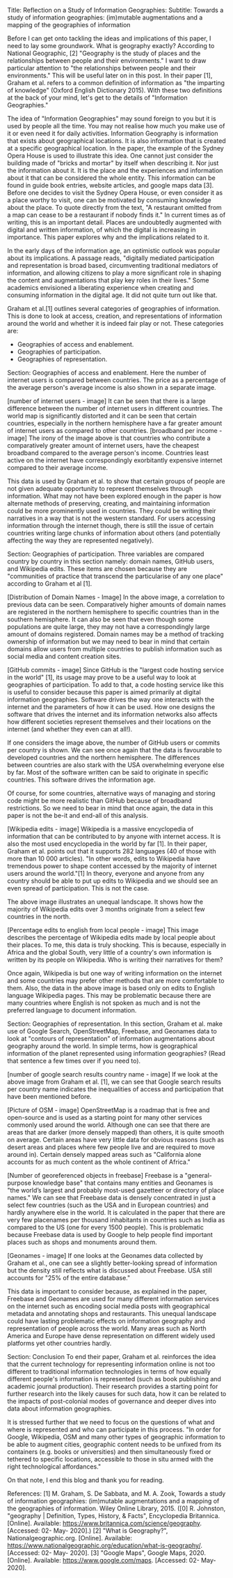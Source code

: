 Title: Reflection on a Study of Information Geographies:
Subtitle: Towards a study of information geographies:
(im)mutable augmentations and a mapping of the
geographies of information

Before I can get onto tackling the ideas and implications of this paper, I need to lay some groundwork. What is geography exactly? According to National Geographic, [2]
"Geography is the study of places and the relationships between people and their environments." I want to draw particular attention to "the relationships between people and their
environments." This will be useful later on in this post. In their paper [1], Graham et al. refers to a common definition of information as "the imparting of knowledge" (Oxford English Dictionary 2015). With these two definitions at the back of your mind, let's get to the details of "Information Geographies."

The idea of "Information Geographies" may sound foreign to you but it is used by people all the time. You may not realise how much you make use of it or even need it for daily activities.
Information Geography is information that exists about geographical locations. It is also information that is created at a specific geographical location. In the paper, the example of the 
Sydney Opera House is used to illustrate this idea. One cannot just consider the building made of "bricks and mortar" by itself when describing it. Nor just the information about it. It is 
the place and the experiences and information about it that can be considered the whole entity. This information can be found in guide book entries, website articles, and google maps data 
[3]. Before one decides to visit the Sydney Opera House, or even consider it as a place worthy to visit, one can be motivated by consuming knowledge about the place. To quote directly from
the text, "A restaurant omitted from a map can cease to be a restaurant if nobody finds it." In current times as of writing, this is an important detail. Places are undoubtedly augmented
with digital and written information, of which the digital is increasing in importance. This paper explores why and the implications related to it.

In the early days of the information age, an optimistic outlook was popular about its implications. A passage reads, "digitally mediated participation
and representation is broad based, circumventing traditional mediators of information, and allowing citizens to play a more significant role in shaping the content and augmentations that 
play key roles in their lives." Some academics envisioned a liberating experience when creating and consuming information in the digital age. It did not quite turn out like that.

Graham et al.[1] outlines several categories of geographies of information. This is done to look at access, creation, and representations of information around the world and whether it is 
indeed fair play or not. These categories are:

* Geographies of access and enablement.
* Geographies of participation.
* Geographies of representation.

Section: Geographies of access and enablement.
Here the number of internet users is compared between countries. The price as a percentage of the average person's average income is also shown in a separate image.

[number of internet users - image]
It can be seen that there is a large difference between the number of internet users in different countries. The world map is significantly distorted and it can be seen that certain
countries, especially in the northern hemisphere have a far greater amount of internet users as compared to other countries.
[broadband per income - image]
The irony of the image above is that countries who contribute a comparatively greater amount of internet users, have the cheapest broadband compared to the average person's income.
Countries least active on the internet have correspondingly exorbitantly expensive internet compared to their average income. 

This data is used by Graham et al. to show that certain groups of people are not given adequate opportunity to represent themselves through information. What may not have been explored 
enough in the paper is how alternate methods of preserving, creating, and maintaining information could be more prominently used in countries. They could be writing their narratives
in a way that is not the western standard. For users accessing information through the internet though, there is still the issue of certain countries writing large chunks of
information about others (and potentially affecting the way they are represented negatively).

Section: Geographies of participation.
Three variables are compared country by country in this section namely: domain names, GitHub users, and Wikipedia edits. These items are chosen because they are "communities of practice that transcend the particularise of any one place" according to Graham et al [1].

[Distribution of Domain Names - Image]
In the above image, a correlation to previous data can be seen. Comparatively higher amounts of domain names are registered in the northern hemisphere to specific countries than in the southern hemisphere. It can also be seen that even though some populations are quite large, they may not have a correspondingly large amount of domains registered. Domain names may be 
a method of tracking ownership of information but we may need to bear in mind that certain domains allow users from multiple countries to publish information such as social media and
content creation sites. 

[GitHub commits - image]
Since GitHub is the "largest code hosting service in the world" [1], its usage may prove to be a useful way to look at geographies of participation. To add to that, a code hosting service
like this is useful to consider because this paper is aimed primarily at digital information geographies. Software drives the way one interacts with the internet and the parameters
of how it can be used. How one designs the software that drives the internet and its information networks also affects how different societies represent themselves and their
locations on the internet (and whether they even can at all!).

If one considers the image above, the number of GitHub users or commits per country is shown. We can see once again that the data is favourable to developed countries and the northern
hemisphere. The differences between countries are also stark with the USA overwhelming everyone else by far. Most of the software written can be said to originate in specific countries.
This software drives the information age.

Of course, for some countries, alternative ways of managing and storing code might be more realistic than GitHub because of broadband restrictions. So we need to bear in mind that once 
again, the data in this paper is not the be-it and end-all of this analysis.

[Wikipedia edits - image]
Wikipedia is a massive encyclopedia of information that can be contributed to by anyone with internet access. It is also the most used encyclopedia in the world by far [1]. In their paper,
Graham et al. points out that it supports 282 languages (40 of those with more than 10 000 articles). "In other words, edits to Wikipedia have tremendous power to shape content accessed 
by the majority of internet users around the world."[1] In theory, everyone and anyone from any country should be able to put up edits to Wikipedia and we should see an even spread of
participation. This is not the case.

The above image illustrates an unequal landscape. It shows how the majority of Wikipedia edits over 3 months originate from a select few countries in the north. 

[Percentage edits to english from local people - image]
This image describes the percentage of Wikipedia edits made by local people about their places. To me, this data is truly shocking. This is because, especially in Africa and the global
South, very little of a country's own information is written by its people on Wikipedia. Who is writing their narratives for them?

Once again, Wikipedia is but one way of writing information on the internet and some countries may prefer other methods that are more comfortable to them. Also, the data in the above image
is based only on edits to English language Wikipedia pages. This may be problematic because there are many countries where English is not spoken as much and is not the preferred language
to document information.

Section: Geographies of representation.
In this section, Graham et al. make use of Google Search, OpenStreetMap, Freebase, and Geonames data to look at "contours of representation" of information augmentations about geography
around the world. In simple terms, how is geographical information of the planet represented using information geographies? (Read that sentence a few times over if you need to).

[number of google search results country name - image]
If we look at the above image from Graham et al. [1], we can see that Google search results per country name indicates the inequalities of access and participation that have been mentioned
before.

[Picture of OSM - image]
OpenStreetMap is a roadmap that is free and open-source and is used as a starting point for many other services commonly used around the world. Although one can see that there are
areas that are darker (more densely mapped) than others, it is quite smooth on average. Certain areas have very little data for obvious reasons (such as desert areas
and places where few people live and are required to move around in). Certain densely mapped areas such as "California alone accounts for as much content as the whole continent of Africa."

[Number of georeferenced objects in freebase]
Freebase is a "general-purpose knowledge base" that contains many entities and Geonames is "the world’s largest and probably most-used gazetteer or directory of place names." We can see
that Freebase data is densely concentrated in just a select few countries (such as the USA and in European countries) and hardly anywhere else in the world. It is calculated in the paper
that there are very few placenames per thousand inhabitants in countries such as India as compared to the US (one for every 1500 people). This is problematic because Freebase data is
used by Google to help people find important places such as shops and monuments around them.

[Geonames - image]
If one looks at the Geonames data collected by Graham et al., one can see a slightly better-looking spread of information but the density still reflects what is discussed about Freebase.
USA still accounts for "25% of the entire database." 

This data is important to consider because, as explained in the paper, Freebase and Geonames are used for many different information services on the internet such as encoding social media
posts with geographical metadata and annotating shops and restaurants. This unequal landscape could have lasting problematic effects on information geography and representation of 
people across the world. Many areas such as North America and Europe have dense representation on different widely used platforms yet other countries hardly.

Section: Conclusion
To end their paper, Graham et al. reinforces the idea that the current technology for representing information online is not too different to traditional information technologies
in terms of how equally different people's information is represented (such as book publishing and academic journal production). Their research provides a starting point for further
research into the likely causes for such data, how it can be related to the impacts of post-colonial modes of governance and deeper dives into data about information geographies.

It is stressed further that we need to focus on the questions of what and where is represented and who can participate in this process. "In order for Google, Wikipedia,
OSM and many other types of geographic information to be able to augment cities, geographic content needs to be unfixed from its containers (e.g. books or universities) 
and then simultaneously fixed or tethered to specific locations, accessible to those in situ armed with the right technological affordances." 

On that note, I end this blog and thank you for reading.

References:
[1] M. Graham, S. De Sabbata, and M. A. Zook, Towards a study of information geographies: (im)mutable augmentations and a mapping of the geographies of information. Wiley Online Library, 2015.
([0] R. Johnston, "geography | Definition, Types, History, & Facts", Encyclopedia Britannica. [Online]. Available: https://www.britannica.com/science/geography. [Accessed: 02- May- 2020].)
[2] "What is Geography?", Nationalgeographic.org. [Online]. Available: https://www.nationalgeographic.org/education/what-is-geography/. [Accessed: 02- May- 2020].
[3] "Google Maps", Google Maps, 2020. [Online]. Available: https://www.google.com/maps. [Accessed: 02- May- 2020].